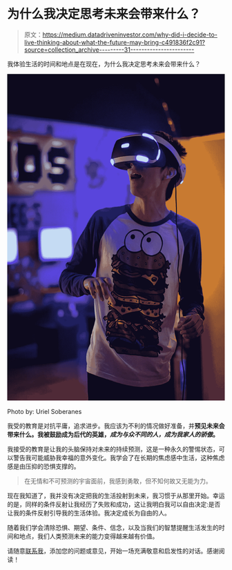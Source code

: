 # 为什么我决定思考未来会带来什么？

> 原文：<https://medium.datadriveninvestor.com/why-did-i-decide-to-live-thinking-about-what-the-future-may-bring-c491836f2c91?source=collection_archive---------31----------------------->

我体验生活的时间和地点是在现在，为什么我决定思考未来会带来什么？

![](img/4c521799a2931d47a6468f12d93e54a5.png)

Photo by: Uriel Soberanes

我受的教育是对抗平庸，追求进步。我应该为不利的情况做好准备，并**预见未来会带来什么。我被鼓励成为后代的英雄，*成为与众不同的人，成为我家人的骄傲*。**

我接受的教育是让我的头脑保持对未来的持续预测，这是一种永久的警惕状态，可以警告我可能威胁我幸福的意外变化。我学会了在长期的焦虑感中生活，这种焦虑感是由压抑的恐惧支撑的。

> 在无情和不可预测的宇宙面前，我感到勇敢，但不知何故又无能为力。

现在我知道了，我并没有决定把我的生活投射到未来，我习惯于从那里开始。幸运的是，同样的条件反射让我经历了失败和成功，这让我明白我可以自由决定:是否让我的条件反射引导我的生活体验。我决定成长为自由的人。

随着我们学会清除恐惧、期望、条件、信念，以及当我们的智慧提醒生活发生的时间和地点，我们人类预测未来的能力变得越来越有价值。

请随意[联系我](http://linkd.in/N32LZH)，添加您的问题或意见，开始一场充满敬意和启发性的对话。感谢阅读！